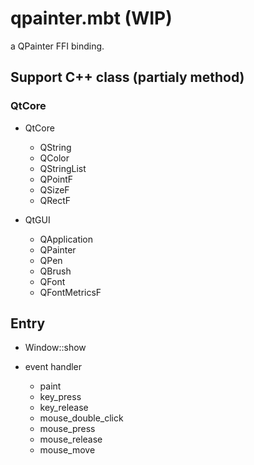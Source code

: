 # qpainter.mbt (WIP)

a QPainter FFI binding.


## Support C++ class (partialy method)

### QtCore
* QtCore
  * QString
  * QColor
  * QStringList
  * QPointF
  * QSizeF
  * QRectF

* QtGUI
  * QApplication
  * QPainter
  * QPen
  * QBrush  
  * QFont
  * QFontMetricsF

## Entry

* Window::show

* event handler
  * paint
  * key_press
  * key_release
  * mouse_double_click
  * mouse_press
  * mouse_release
  * mouse_move